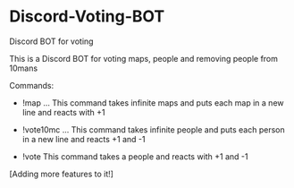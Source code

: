 # Discord-Voting-BOT
Discord BOT for voting

This is a Discord BOT for voting maps, people and removing people from 10mans

Commands:
- !map <map1> <map2> <map3> ...
 This command takes infinite maps and puts each map in a new line and reacts with +1

- !vote10mc <person1> <person2> <person3> ...
 This command takes infinite people and puts each person in a new line and reacts +1 and -1

- !vote <person>
 This command takes a people and reacts with +1 and -1
 
[Adding more features to it!]
